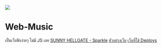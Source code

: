 <img src = "https://raw.githubusercontent.com/Faris4166/Simple-Checklist-Application-in-Python/refs/heads/main/BG.jpg">

# Web-Music

เป็นเว็บฟังง่ายๆ ไม่มี JS เลย
<a href="https://www.youtube.com/watch?v=J-IrF917-oE">SUNNY HELLGATE - Sparkle</a>
<a href="https://enchanting-gecko-a236b9.netlify.app/">ตัวอย่างเว็บ</a>
<a href="https://app.netlify.com/">เว็บที่ใช้ Deploys </a>
